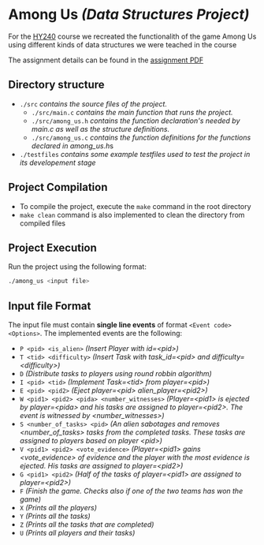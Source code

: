 # Among Us *(Data Structures Project)*
For the [HY240](https://www.csd.uoc.gr/~hy240/current/) course we recreated the functionalith of the game Among Us using different kinds of data structures we were teached in the course

The assignment details can be found in the [assignment PDF](https://github.com/papastam/HY240_project/blob/master/HY240_project_Phase2.pdf.pdf)

## Directory structure
    
+ `./src` *contains the source files of the project.*
    + `./src/main.c` *contains the main function that runs the project.*
    + `./src/among_us.h` *contains the function declaration's needed by main.c as well as the structure definitions.*
    + `./src/among_us.c` *contains the function definitions for the functions declared in among_us.h*s
+ `./testfiles` *contains some example testfiles used to test the project in its developement stage*

## Project Compilation 

+ To compile the project, execute the `make` command in the root directory
+ `make clean` command is also implemented to clean the directory from compiled files

## Project Execution

Run the project using the following format:
<br>
```bash 
./among_us <input file>
```

## Input file Format

The input file must contain __single line events__ of format `<Event code> <Options>`. The implemented events are the following:
<br>
+ `P <pid> <is_alien>` *(Insert Player with id=\<pid>)*
+ `T <tid> <difficulty>` *(Insert Task with task_id=\<pid> and difficulty=\<difficulty>)*
+ `D` *(Distribute tasks to players using round robbin algorithm)*
+ `I <pid> <tid>` *(Implement Task=\<tid> from player=\<pid>)*
+ `E <pid> <pid2>` *(Eject player=\<pid> alien_player=\<pid2>)*
+ `W <pid1> <pid2> <pida> <number_witnesses>` *(Player=\<pid1> is ejected by player=\<pida> and his tasks are assigned to player=\<pid2>. The event is witnessed by \<number_witnesses>)*
+ `S <number_of_tasks> <pid>` *(An alien sabotages and removes \<number_of_tasks> tasks from the completed tasks. These tasks are assigned to players based on player \<pid>)* 
+ `V <pid1> <pid2> <vote_evidence>` *(Player=\<pid1> gains \<vote_evidence> of evidence and the player with the most evidence is ejected. His tasks are assigned to player=\<pid2>)*
+ `G <pid1> <pid2>` *(Half of the tasks of player=\<pid1> are assigned to player=\<pid2>)*
+ `F` *(Finish the game. Checks also if one of the two teams has won the game)*
+ `X` *(Prints all the players)*
+ `Y` *(Prints all the tasks)*
+ `Z` *(Prints all the tasks that are completed)*
+ `U` *(Prints all players and their tasks)*
